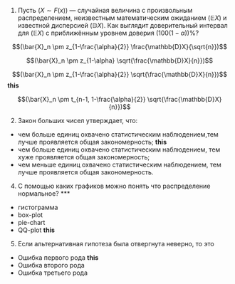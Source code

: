 1. Пусть $(X\sim F(x))$ — случайная величина с произвольным распределением, неизвестным математическим ожиданием $(\mathbb{E}X)$ и известной дисперсией $(\mathbb{D}X)$. Как выглядит доверительный интервал для $(\mathbb{E}X)$ с приближённым уровнем доверия $(100(1-\alpha))$%?

$$(\bar{X}_n \pm z_{1-\frac{\alpha}{2}} \frac{\mathbb{D}X}{\sqrt{n}})$$ 

$$(\bar{X}_n \pm z_{1-\alpha} \sqrt{\frac{\mathbb{D}X}{n}})$$

$$(\bar{X}_n \pm z_{1-\frac{\alpha}{2}} \sqrt{\frac{\mathbb{D}X}{n}})$$ **this**

$$(\bar{X}_n \pm t_{n-1, 1-\frac{\alpha}{2}} \sqrt{\frac{\mathbb{D}X}{n}})$$

2. Закон больших чисел утверждает, что: 
- чем больше единиц охвачено статистическим наблюдением,тем лучше проявляется общая закономерность; **this**
- чем больше единиц охвачено статистическим наблюдением, тем хуже проявляется общая закономерность; 
- чем меньше единиц охвачено статистическим наблюдением, тем лучше проявляется общая закономерность.

4. С помощью каких графиков можно понять что распределение нормальное? ***
- гистограмма
- box-plot
- pie-chart
- QQ-plot **this**

5. Если альтернативная гипотеза была отвергнута неверно, то это
- Ошибка первого рода **this**
- Ошибка второго рода
- Ошибка третьего рода

